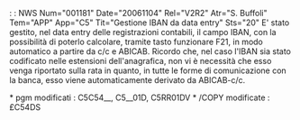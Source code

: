  :  : NWS Num="001181" Date="20061104" Rel="V2R2" Atr="S. Buffoli" Tem="APP" App="C5" Tit="Gestione IBAN da data entry" Sts="20"
E' stato gestito, nel data entry delle registrazioni contabili, il campo IBAN, con la possibilità di
poterlo calcolare, tramite tasto funzionare F21, in modo automatico a partire da c/c e ABICAB.
Ricordo che, nel caso l'IBAN sia stato codificato nelle estensioni dell'anagrafica, non vi è necessità che esso venga riportato sulla rata in quanto, in tutte le forme di comunicazione con la
banca, esso viene automaticamente derivato da ABICAB-c/c.

\* pgm modificati :  C5C54__, C5__01D, C5RR01DV
\* /COPY modificate :  £C54DS
